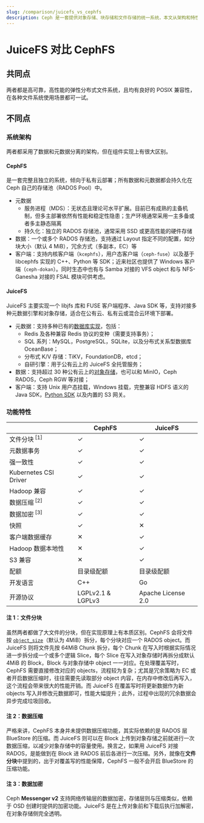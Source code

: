 ```yaml
---
slug: /comparison/juicefs_vs_cephfs
description: Ceph 是一套提供对象存储、块存储和文件存储的统一系统，本文从架构和特性两个维度来对比 JuiceFS 与 Ceph 的异同。
---
```


# JuiceFS 对比 CephFS

## 共同点

两者都是高可靠，高性能的弹性分布式文件系统，且均有良好的 POSIX 兼容性，在各种文件系统使用场景都可一试。

## 不同点

### 系统架构

两者都采用了数据和元数据分离的架构，但在组件实现上有很大区别。

#### CephFS

是一套完整且独立的系统，倾向于私有云部署；所有数据和元数据都会持久化在 Ceph 自己的存储池（RADOS Pool）中。

- 元数据
  - 服务进程（MDS）：无状态且理论可水平扩展。目前已有成熟的主备机制，但多主部署依然有性能和稳定性隐患；生产环境通常采用一主多备或者多主静态隔离
  - 持久化：独立的 RADOS 存储池，通常采用 SSD 或更高性能的硬件存储
- 数据：一个或多个 RADOS 存储池，支持通过 Layout 指定不同的配置，如分块大小（默认 4 MiB），冗余方式（多副本，EC）等
- 客户端：支持内核客户端（`kcephfs`），用户态客户端（`ceph-fuse`）以及基于 libcephfs 实现的 C++、Python 等 SDK；近来社区也提供了 Windows 客户端（`ceph-dokan`）。同时生态中也有与 Samba 对接的 VFS object 和与 NFS-Ganesha 对接的 FSAL 模块可供考虑。

#### JuiceFS

JuiceFS 主要实现一个 libjfs 库和 FUSE 客户端程序、Java SDK 等，支持对接多种元数据引擎和对象存储，适合在公有云、私有云或混合云环境下部署。

- 元数据：支持多种已有的[数据库实现](../../reference/how_to_set_up_metadata_engine.md)，包括：
  - Redis 及各种兼容 Redis 协议的变种（需要支持事务）；
  - SQL 系列：MySQL，PostgreSQL，SQLite，以及分布式关系型数据库 OceanBase；
  - 分布式 K/V 存储：TiKV，FoundationDB，etcd；
  - 自研引擎：用于公有云上的 JuiceFS 全托管服务；
- 数据：支持超过 30 种公有云上的[对象存储](../../reference/how_to_set_up_object_storage.md)，也可以和 MinIO，Ceph RADOS，Ceph RGW 等对接；
- 客户端：支持 Unix 用户态挂载，Windows 挂载，完整兼容 HDFS 语义的 Java SDK，[Python SDK](https://github.com/megvii-research/juicefs-python) 以及内置的 S3 网关。

### 功能特性

|                         | CephFS            | JuiceFS            |
| ----------------------- | ----------------- | ------------------ |
| 文件分块<sup> [1]</sup> | ✓                 | ✓                  |
| 元数据事务              | ✓                 | ✓                  |
| 强一致性                | ✓                 | ✓                  |
| Kubernetes CSI Driver   | ✓                 | ✓                  |
| Hadoop 兼容             | ✓                 | ✓                  |
| 数据压缩<sup> [2]</sup> | ✓                 | ✓                  |
| 数据加密<sup> [3]</sup> | ✓                 | ✓                  |
| 快照                    | ✓                 | ✕                  |
| 客户端数据缓存          | ✕                 | ✓                  |
| Hadoop 数据本地性       | ✕                 | ✓                  |
| S3 兼容                 | ✕                 | ✓                  |
| 配额                    | 目录级配额        | 目录级配额         |
| 开发语言                | C++               | Go                 |
| 开源协议                | LGPLv2.1 & LGPLv3 | Apache License 2.0 |

#### 注 1：文件分块

虽然两者都做了大文件的分块，但在实现原理上有本质区别。CephFS 会将文件按 [`object_size`](https://docs.ceph.com/en/latest/cephfs/file-layouts/#reading-layouts-with-getfattr)（默认为 4MiB）拆分，每个分块对应一个 RADOS object。而 JuiceFS 则将文件先按 64MiB Chunk 拆分，每个 Chunk 在写入时根据实际情况进一步拆分成一个或多个逻辑 Slice，每个 Slice 在写入对象存储时再拆分成默认 4MiB 的 Block，Block 与对象存储中 object 一一对应。在处理覆盖写时，CephFS 需要直接修改对应的 objects，流程较为复杂；尤其是冗余策略为 EC 或者开启数据压缩时，往往需要先读取部分 object 内容，在内存中修改后再写入，这个流程会带来很大的性能开销。而 JuiceFS 在覆盖写时将更新数据作为新 objects 写入并修改元数据即可，性能大幅提升；此外，过程中出现的冗余数据会异步完成垃圾回收。

#### 注 2：数据压缩

严格来讲，CephFS 本身并未提供数据压缩功能，其实际依赖的是 RADOS 层 BlueStore 的压缩。而 JuiceFS 则可以在 Block 上传到对象存储之前就进行一次数据压缩，以减少对象存储中的容量使用。换言之，如果用 JuiceFS 对接 RADOS，是能做到在 Block 进 RADOS 前后各进行一次压缩。另外，就像在**文件分块**中提到的，出于对覆盖写的性能保障，CephFS 一般不会开启 BlueStore 的压缩功能。

#### 注 3：数据加密

Ceph **Messenger v2** 支持网络传输层的数据加密，存储层则与压缩类似，依赖于 OSD 创建时提供的加密功能。JuiceFS 是在上传对象前和下载后执行加解密，在对象存储侧完全透明。
